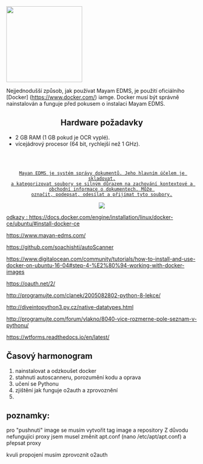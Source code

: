 
<img width="200" heigth="200" src="https://gitlab.com/mayan-edms/mayan-edms/raw/master/docs/_static/mayan_logo.png">

Nejjednodušší způsob, jak používat Mayam EDMS, je použití oficiálního
[Docker] (https://www.docker.com/) iamge. Docker musí být správně nainstalován
a funguje před pokusem o instalaci Mayam EDMS.

<h2 align="center">Hardware požadavky</h2>

- 2 GB RAM (1 GB pokud je  OCR vyplé).
- vícejádrový procesor (64 bit,  rychlejší než 1 GHz).

<div align="center">
  <a href="http://www.mayan-edms.com">
    
  <br>
  <br>
  <p>

    Mayan EDMS je systém správy dokumentů. Jeho hlavním účelem je skladovat,
    a kategorizovat soubory se silným důrazem na zachování kontextové a obchodní informace o dokumentech. Může 
    označit, podepsat, odesílat a přijímat tyto soubory.
<p>

<p align="center">
    <img src="https://gitlab.com/mayan-edms/mayan-edms/raw/master/docs/_static/overview.gif">
 
</p></div>





odkazy : 
https://docs.docker.com/engine/installation/linux/docker-ce/ubuntu/#install-docker-ce

https://www.mayan-edms.com/

https://github.com/soachishti/autoScanner

https://www.digitalocean.com/community/tutorials/how-to-install-and-use-docker-on-ubuntu-16-04#step-4-%E2%80%94-working-with-docker-images

https://oauth.net/2/

http://programujte.com/clanek/2005082802-python-8-lekce/

http://diveintopython3.py.cz/native-datatypes.html

http://programujte.com/forum/vlakno/8040-vice-rozmerne-pole-seznam-v-pythonu/

https://wtforms.readthedocs.io/en/latest/


## Časový harmonogram
1. nainstalovat a odzkoušet docker 
2. stahnuti autoscanneru, porozumění kodu a oprava
3. učení se Pythonu
4. zjištění jak funguje o2auth a zprovoznění
5. 






## poznamky:
pro "pushnuti" image se musím vytvořit tag image a repository
Z důvodu nefungujici proxy jsem musel změnit apt.conf (nano /etc/apt/apt.conf) a přepsat proxy

kvuli propojení musím zprovoznit o2auth

